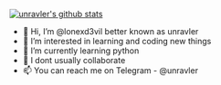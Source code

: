 [![unravler's github stats](https://github-readme-stats.vercel.app/api?username=yushi1007)](https://github.com/lonexd3vil)

- 👋 Hi, I’m @lonexd3vil better known as unravler
- 👀 I’m interested in learning and coding new things
- 🌱 I’m currently learning python
- 💞️ I dont usually collaborate 
- 📫 You can reach me on Telegram - @unravler

